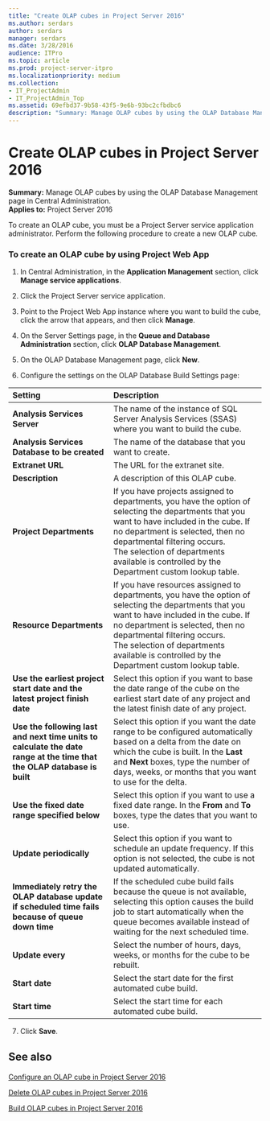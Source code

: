 ```yaml
---
title: "Create OLAP cubes in Project Server 2016"
ms.author: serdars
author: serdars
manager: serdars
ms.date: 3/28/2016
audience: ITPro
ms.topic: article
ms.prod: project-server-itpro
ms.localizationpriority: medium
ms.collection:
- IT_ProjectAdmin
- IT_ProjectAdmin_Top
ms.assetid: 69efbd37-9b58-43f5-9e6b-93bc2cfbdbc6
description: "Summary: Manage OLAP cubes by using the OLAP Database Management page in Central Administration."
---
```


# Create OLAP cubes in Project Server 2016
 
 **Summary:** Manage OLAP cubes by using the OLAP Database Management page in Central Administration.<br/>
**Applies to:** Project Server 2016
  
To create an OLAP cube, you must be a Project Server service application administrator. Perform the following procedure to create a new OLAP cube.
  
### To create an OLAP cube by using Project Web App

1. In Central Administration, in the **Application Management** section, click **Manage service applications**.
    
2. Click the Project Server service application.
    
3. Point to the Project Web App instance where you want to build the cube, click the arrow that appears, and then click **Manage**.
    
4. On the Server Settings page, in the **Queue and Database Administration** section, click **OLAP Database Management**.
    
5. On the OLAP Database Management page, click **New**.
    
6. Configure the settings on the OLAP Database Build Settings page:
    
|**Setting**|**Description**|
|:-----|:-----|
|**Analysis Services Server** <br/> |The name of the instance of SQL Server Analysis Services (SSAS) where you want to build the cube.  <br/> |
|**Analysis Services Database to be created** <br/> |The name of the database that you want to create.  <br/> |
|**Extranet URL** <br/> |The URL for the extranet site.  <br/> |
|**Description** <br/> |A description of this OLAP cube.  <br/> |
|**Project Departments** <br/> |If you have projects assigned to departments, you have the option of selecting the departments that you want to have included in the cube. If no department is selected, then no departmental filtering occurs.  <br/> The selection of departments available is controlled by the Department custom lookup table.  <br/> |
|**Resource Departments** <br/> |If you have resources assigned to departments, you have the option of selecting the departments that you want to have included in the cube. If no department is selected, then no departmental filtering occurs.  <br/> The selection of departments available is controlled by the Department custom lookup table.  <br/> |
|**Use the earliest project start date and the latest project finish date** <br/> |Select this option if you want to base the date range of the cube on the earliest start date of any project and the latest finish date of any project.  <br/> |
|**Use the following last and next time units to calculate the date range at the time that the OLAP database is built** <br/> |Select this option if you want the date range to be configured automatically based on a delta from the date on which the cube is built. In the **Last** and **Next** boxes, type the number of days, weeks, or months that you want to use for the delta. <br/> |
|**Use the fixed date range specified below** <br/> |Select this option if you want to use a fixed date range. In the **From** and **To** boxes, type the dates that you want to use. <br/> |
|**Update periodically** <br/> |Select this option if you want to schedule an update frequency. If this option is not selected, the cube is not updated automatically.  <br/> |
|**Immediately retry the OLAP database update if scheduled time fails because of queue down time** <br/> |If the scheduled cube build fails because the queue is not available, selecting this option causes the build job to start automatically when the queue becomes available instead of waiting for the next scheduled time.  <br/> |
|**Update every** <br/> |Select the number of hours, days, weeks, or months for the cube to be rebuilt.  <br/> |
|**Start date** <br/> |Select the start date for the first automated cube build.  <br/> |
|**Start time** <br/> |Select the start time for each automated cube build.  <br/> |
   
7. Click **Save**.
    
## See also

#### 

[Configure an OLAP cube in Project Server 2016](configure-an-olap-cube-in-project-server-2016.md)
  
[Delete OLAP cubes in Project Server 2016](delete-olap-cubes-in-project-server-2016.md)
  
[Build OLAP cubes in Project Server 2016](build-olap-cubes-in-project-server-2016.md)

